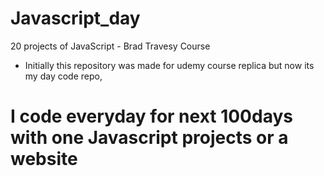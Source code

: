 # Javascript_day
20 projects of JavaScript - Brad Travesy Course 
- Initially this repository was made for udemy course replica but now its my day code repo,
# I code everyday for next 100days with one Javascript projects or a website 

